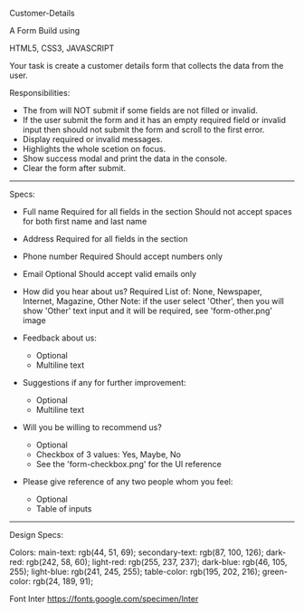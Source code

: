 Customer-Details

A Form Build using

HTML5,
CSS3,
JAVASCRIPT

Your task is create a customer details form that collects the data from the user.

Responsibilities:
- The from will NOT submit if some fields are not filled or invalid.
- If the user submit the form and it has an empty required field or invalid input then should not submit the form and scroll to the first error.
- Display required or invalid messages.
- Highlights the whole scetion on focus.
- Show success modal and print the data in the console.
- Clear the form after submit.
---------------------------------------------
Specs:
- Full name
    Required for all fields in the section
    Should not accept spaces for both first name and last name
    
- Address
    Required for all fields in the section

- Phone number
    Required
    Should accept numbers only

- Email
    Optional
    Should accept valid emails only

- How did you hear about us?
    Required
    List of: None, Newspaper, Internet, Magazine, Other
    Note: if the user select 'Other', then you will show 'Other' text input and it will be required, see 'form-other.png' image

- Feedback about us:
    - Optional
    - Multiline text

- Suggestions if any for further improvement:
    - Optional
    - Multiline text

- Will you be willing to recommend us?
    - Optional
    - Checkbox of 3 values: Yes, Maybe, No
    - See the 'form-checkbox.png' for the UI reference

- Please give reference of any two people whom you feel:
    - Optional
    - Table of inputs
---------------------------------------------
Design Specs:

Colors:
    main-text: rgb(44, 51, 69);
    secondary-text: rgb(87, 100, 126);
    dark-red: rgb(242, 58, 60);
    light-red: rgb(255, 237, 237);
    dark-blue: rgb(46, 105, 255);
    light-blue: rgb(241, 245, 255);
    table-color: rgb(195, 202, 216);
    green-color: rgb(24, 189, 91);

Font
    Inter https://fonts.google.com/specimen/Inter
